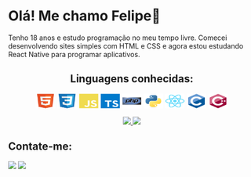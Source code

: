 <div>
    <h1>Olá! Me chamo Felipe👋</h1>
    <p>Tenho 18 anos e estudo programação no meu tempo livre. Comecei desenvolvendo sites simples com HTML e CSS e agora estou estudando React Native para programar aplicativos.</p>
</div>

<div align="center">
    <h2>Linguagens conhecidas: </h2>
    <div style="display: inline_block">
        <a href="https://pt.wikipedia.org/wiki/HTML">
        <img align="center" alt="Logo-HTML" height="30" width="40" src="https://raw.githubusercontent.com/devicons/devicon/master/icons/html5/html5-original.svg"></a>
        <a href="https://pt.wikipedia.org/wiki/Cascading_Style_Sheets">
        <img align="center" alt="Logo-CSS" height="30" width="40" src="https://raw.githubusercontent.com/devicons/devicon/master/icons/css3/css3-original.svg"></a>
        <a href="https://www.javascript.com/">
        <img align="center" alt="Logo-Js" height="30" width="40" src="https://raw.githubusercontent.com/devicons/devicon/master/icons/javascript/javascript-plain.svg"></a>
        <a href="https://www.typescriptlang.org/">
        <img align="center" alt="Logo-Ts" height="30" width="40" src="https://raw.githubusercontent.com/devicons/devicon/master/icons/typescript/typescript-plain.svg"></a>
        <a href="https://www.php.net/">
        <img align="center" alt="Logo-PHP" height="30" width="40" src="https://raw.githubusercontent.com/devicons/devicon/master/icons/php/php-original.svg"></a>
        <a href="https://www.python.org/">
        <img align="center" alt="Logo-Python" height="30" width="40" src="https://raw.githubusercontent.com/devicons/devicon/master/icons/python/python-original.svg"></a>
        <a href="https://reactjs.org/">
        <img align="center" alt="Logo-React" height="30" width="40" src="https://raw.githubusercontent.com/devicons/devicon/master/icons/react/react-original.svg"></a>
        <a href="https://pt.wikipedia.org/wiki/C_(linguagem_de_programação)">
        <img align="center" alt="Logo-C" height="30" width="40" src="https://raw.githubusercontent.com/devicons/devicon/master/icons/c/c-original.svg"></a>
        <a href="https://pt.wikipedia.org/wiki/C%2B%2B">
        <img align="center" alt="Logo-C++" height="30" width="40" src="https://raw.githubusercontent.com/devicons/devicon/master/icons/cplusplus/cplusplus-original.svg"></a>
    </div><br>
    <a href="https://github.com/felipefreitassilva">
    <img height="180em" src="https://github-readme-stats.vercel.app/api/top-langs/?username=felipefreitassilva&layout=compact&langs_count=7&theme=dracula"/>
    <img height="180em" src="https://github-readme-stats.vercel.app/api?username=felipefreitassilva&show_icons=true&theme=dracula&include_all_commits=true&count_private=true"/></a>
</div>

<div>
    <h2>Contate-me: </h2>
    <a href="mailto:eu.felipefreitassilva@gmail.com"><img src="https://img.shields.io/badge/Gmail-D14836?style=for-the-badge&logo=gmail&logoColor=white" /></a>
    <a href="https://www.linkedin.com/in/felipefreitassilva/"><img src="https://img.shields.io/badge/LinkedIn-0077B5?style=for-the-badge&logo=linkedin&logoColor=white" /></a>
    <!--<a href="instagram.com/_felipe_fs_"><img src="https://img.shields.io/badge/Instagram-E4405F?style=for-the-badge&logo=instagram&logoColor=white" /></a>
</div>
